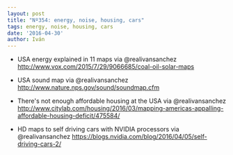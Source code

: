 ```yaml
---
layout: post
title: "Nº354: energy, noise, housing, cars"
tags: energy, noise, housing, cars
date: '2016-04-30'
author: Iván
---
```


* USA energy explained in 11 maps via @realivansanchez
  http://www.vox.com/2015/7/29/9066685/coal-oil-solar-maps

* USA sound map via @realivansanchez
  http://www.nature.nps.gov/sound/soundmap.cfm

* There's not enough affordable housing at the USA via @realivansanchez
  http://www.citylab.com/housing/2016/03/mapping-americas-appalling-affordable-housing-deficit/475584/

* HD maps to self driving cars with NVIDIA processors via @realivansanchez
  https://blogs.nvidia.com/blog/2016/04/05/self-driving-cars-2/
